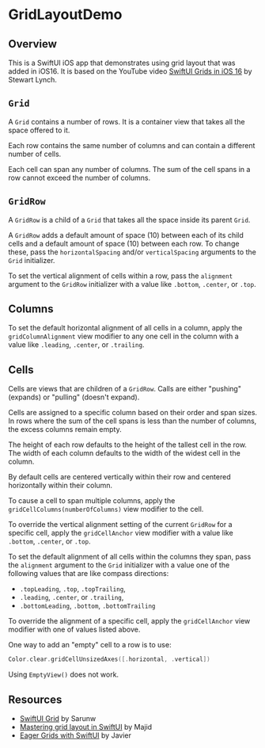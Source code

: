 # GridLayoutDemo

## Overview

This is a SwiftUI iOS app that demonstrates using grid layout
that was added in iOS16.  It is based on the YouTube video
[SwiftUI Grids in iOS 16](https://www.youtube.com/watch?v=ZU_6RejjIKU)
by Stewart Lynch.

## `Grid`

A `Grid` contains a number of rows.
It is a container view that takes all the space offered to it.

Each row contains the same number of columns
and can contain a different number of cells.

Each cell can span any number of columns.
The sum of the cell spans in a row cannot exceed the number of columns.

## `GridRow`

A `GridRow` is a child of a `Grid` that
takes all the space inside its parent `Grid`.

A `GridRow` adds
a default amount of space (10) between each of its child cells
and a default amount of space (10) between each row.
To change these, pass the `horizontalSpacing` and/or `verticalSpacing`
arguments to the `Grid` initializer.

To set the vertical alignment of cells within a row,
pass the `alignment` argument to the `GridRow` initializer
with a value like `.bottom`, `.center`, or `.top`.

## Columns

To set the default horizontal alignment of all cells in a column,
apply the `gridColumnAlignment` view modifier to any one cell in the column
with a value like `.leading`, `.center`, or `.trailing`.

## Cells

Cells are views that are children of a `GridRow`.
Calls are either "pushing" (expands) or "pulling" (doesn't expand).

Cells are assigned to a specific column based on their order and span sizes.
In rows where the sum of the cell spans is less than the number of columns,
the excess columns remain empty.

The height of each row defaults to the height of the tallest cell in the row.
The width of each column defaults to the width of the widest cell in the column.

By default cells are centered vertically within their row
and centered horizontally within their column.

To cause a cell to span multiple columns,
apply the `gridCellColumns(numberOfColumns)` view modifier to the cell.

To override the vertical alignment setting of the current `GridRow`
for a specific cell, apply the `gridCellAnchor` view modifier
with a value like `.bottom`, `.center`, or `.top`.

To set the default alignment of all cells within the columns they span,
pass the `alignment` argument to the `Grid` initializer
with a value one of the following values that are like compass directions:

- `.topLeading`, `.top`, `.topTrailing`,
- `.leading`, `.center`, or `.trailing`,
- `.bottomLeading`, `.bottom`, `.bottomTrailing`

To override the alignment of a specific cell,
apply the `gridCellAnchor` view modifier with one of values listed above.

One way to add an "empty" cell to a row is to use:

```swift
Color.clear.gridCellUnsizedAxes([.horizontal, .vertical])
```

Using `EmptyView()` does not work.

## Resources

- [SwiftUI Grid](https://sarunw.com/posts/swiftui-grid/) by Sarunw
- [Mastering grid layout in SwiftUI](https://swiftwithmajid.com/2022/08/10/mastering-grid-layout-in-swiftui/) by Majid
- [Eager Grids with SwiftUI](https://swiftui-lab.com/eager-grids/) by Javier
